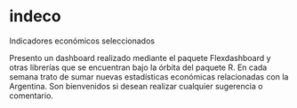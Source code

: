 # indeco
Indicadores económicos seleccionados


Presento un dashboard realizado mediante el paquete Flexdashboard y otras librerías que 
se encuentran bajo la órbita del paquete R. En cada semana trato de sumar nuevas estadísticas
económicas relacionadas con la Argentina. Son bienvenidos si desean realizar cualquier
sugerencia o comentario.
